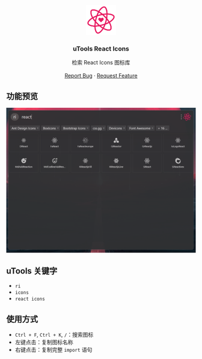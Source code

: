 <div align="center">
  <a href="https://github.com/Jkker/utools-react-icons">
    <img src="https://github.com/Jkker/utools-react-icons/raw/main/public/logo.png" alt="Logo" width="80" height="80">
  </a>
  <h3 align="center">uTools React Icons</h3>
  <p align="center">
    检索 React Icons 图标库
    <br />
    <br />
    <a href="https://github.com/Jkker/utools-react-icons/issues">Report Bug</a>
    ·
    <a href="https://github.com/Jkker/utools-react-icons/issues">Request Feature</a>
  </p>
</div>

## 功能预览
![Preview](/docs/preview.png)


## uTools 关键字

- `ri`
- `icons`
- `react icons`

## 使用方式

- `Ctrl + F`, `Ctrl + K`, `/`：搜索图标
- 左键点击：复制图标名称
- 右键点击：复制完整 `import` 语句
